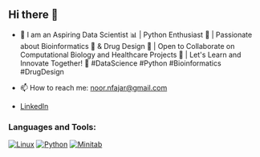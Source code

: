 ## Hi there 👋
- 🧮	I am an Aspiring Data Scientist 📊 | Python Enthusiast 🐍 | Passionate about Bioinformatics 🧬 & Drug Design 💊 | Open to Collaborate on Computational Biology and Healthcare Projects 🤝 | Let's Learn and Innovate Together! 🚀 #DataScience #Python #Bioinformatics #DrugDesign

- 📫 How to reach me: noor.nfajar@gmail.com
- [LinkedIn](www.linkedin.com/in/fajar-noor-095180181)
### Languages and Tools:
[![Linux](https://img.shields.io/badge/Linux-000000?style=flat-square&logo=linux&logoColor=white)](https://www.linux.org/)
[![Python](https://img.shields.io/badge/Python-3776AB?style=flat-square&logo=python&logoColor=white)](https://www.python.org/)
[![Minitab](https://img.shields.io/badge/Minitab-005A9C?style=flat-square&logo=minitab&logoColor=white)](https://www.minitab.com/en-us/)
<!--
**noorfajar/noorfajar** is a ✨ _special_ ✨ repository because its `README.md` (this file) appears on your GitHub profile.
...
